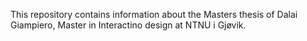 This repository contains information about the Masters thesis of Dalai Giampiero, Master in Interactino design at NTNU i Gjøvik.